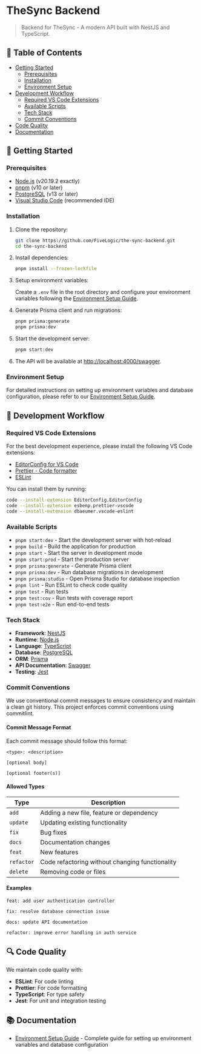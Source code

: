 # TheSync Backend

> Backend for TheSync - A modern API built with NestJS and TypeScript.

## 📑 Table of Contents

- [Getting Started](#-getting-started)
  - [Prerequisites](#prerequisites)
  - [Installation](#installation)
  - [Environment Setup](#environment-setup)
- [Development Workflow](#-development-workflow)
  - [Required VS Code Extensions](#required-vs-code-extensions)
  - [Available Scripts](#available-scripts)
  - [Tech Stack](#tech-stack)
  - [Commit Conventions](#commit-conventions)
- [Code Quality](#-code-quality)
- [Documentation](#-documentation)

## 🚀 Getting Started

### Prerequisites

- [Node.js](https://nodejs.org/) (v20.19.2 exactly)
- [pnpm](https://pnpm.io/) (v10 or later)
- [PostgreSQL](https://www.postgresql.org/) (v13 or later)
- [Visual Studio Code](https://code.visualstudio.com/) (recommended IDE)

### Installation

1. Clone the repository:

   ```bash
   git clone https://github.com/FiveLogic/the-sync-backend.git
   cd the-sync-backend
   ```

2. Install dependencies:

   ```bash
   pnpm install --frozen-lockfile
   ```

3. Setup environment variables:

   Create a `.env` file in the root directory and configure your environment variables following the [Environment Setup Guide](./docs/environment-setup.md).

4. Generate Prisma client and run migrations:

   ```bash
   pnpm prisma:generate
   pnpm prisma:dev
   ```

5. Start the development server:

   ```bash
   pnpm start:dev
   ```

6. The API will be available at [http://localhost:4000/swagger](http://localhost:4000/swagger).

### Environment Setup

For detailed instructions on setting up environment variables and database configuration, please refer to our [Environment Setup Guide](./docs/environment-setup.md).

## 🧰 Development Workflow

### Required VS Code Extensions

For the best development experience, please install the following VS Code extensions:

- [EditorConfig for VS Code](https://marketplace.visualstudio.com/items?itemName=EditorConfig.EditorConfig)
- [Prettier - Code formatter](https://marketplace.visualstudio.com/items?itemName=esbenp.prettier-vscode)
- [ESLint](https://marketplace.visualstudio.com/items?itemName=dbaeumer.vscode-eslint)

You can install them by running:

```bash
code --install-extension EditorConfig.EditorConfig
code --install-extension esbenp.prettier-vscode
code --install-extension dbaeumer.vscode-eslint
```

### Available Scripts

- `pnpm start:dev` - Start the development server with hot-reload
- `pnpm build` - Build the application for production
- `pnpm start` - Start the server in development mode
- `pnpm start:prod` - Start the production server
- `pnpm prisma:generate` - Generate Prisma client
- `pnpm prisma:dev` - Run database migrations in development
- `pnpm prisma:studio` - Open Prisma Studio for database inspection
- `pnpm lint` - Run ESLint to check code quality
- `pnpm test` - Run tests
- `pnpm test:cov` - Run tests with coverage report
- `pnpm test:e2e` - Run end-to-end tests

### Tech Stack

- **Framework**: [NestJS](https://nestjs.com/)
- **Runtime**: [Node.js](https://nodejs.org/)
- **Language**: [TypeScript](https://www.typescriptlang.org/)
- **Database**: [PostgreSQL](https://www.postgresql.org/)
- **ORM**: [Prisma](https://www.prisma.io/)
- **API Documentation**: [Swagger](https://swagger.io/)
- **Testing**: [Jest](https://jestjs.io/)

### Commit Conventions

We use conventional commit messages to ensure consistency and maintain a clean git history. This project enforces commit conventions using commitlint.

#### Commit Message Format

Each commit message should follow this format:

```
<type>: <description>

[optional body]

[optional footer(s)]
```

#### Allowed Types

| Type       | Description                                     |
| ---------- | ----------------------------------------------- |
| `add`      | Adding a new file, feature or dependency        |
| `update`   | Updating existing functionality                 |
| `fix`      | Bug fixes                                       |
| `docs`     | Documentation changes                           |
| `feat`     | New features                                    |
| `refactor` | Code refactoring without changing functionality |
| `delete`   | Removing code or files                          |

#### Examples

```
feat: add user authentication controller
```

```
fix: resolve database connection issue
```

```
docs: update API documentation
```

```
refactor: improve error handling in auth service
```

## 🔍 Code Quality

We maintain code quality with:

- **ESLint**: For code linting
- **Prettier**: For code formatting
- **TypeScript**: For type safety
- **Jest**: For unit and integration testing

## 📚 Documentation

- [Environment Setup Guide](./docs/environment-setup.md) - Complete guide for setting up environment variables and database configuration
